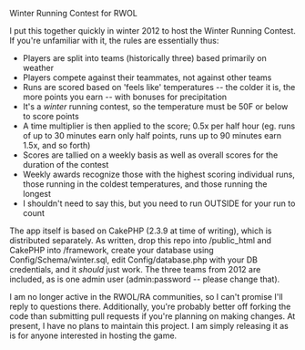 Winter Running Contest for RWOL

I put this together quickly in winter 2012 to host the Winter Running Contest. If you're unfamiliar with it, the rules are essentially thus:
- Players are split into teams (historically three) based primarily on weather
- Players compete against their teammates, not against other teams
- Runs are scored based on 'feels like' temperatures -- the colder it is, the more points you earn -- with bonuses for precipitation
- It's a *winter* running contest, so the temperature must be 50F or below to score points
- A time multiplier is then applied to the score; 0.5x per half hour (eg. runs of up to 30 minutes earn only half points, runs up to 90 minutes earn 1.5x, and so forth)
- Scores are tallied on a weekly basis as well as overall scores for the duration of the contest
- Weekly awards recognize those with the highest scoring individual runs, those running in the coldest temperatures, and those running the longest
- I shouldn't need to say this, but you need to run OUTSIDE for your run to count

The app itself is based on CakePHP (2.3.9 at time of writing), which is distributed separately. As written, drop this repo into /public_html and CakePHP into /framework, create your database using Config/Schema/winter.sql, edit Config/database.php with your DB credentials, and it *should* just work. The three teams from 2012 are included, as is one admin user (admin:password -- please change that).

I am no longer active in the RWOL/RA communities, so I can't promise I'll reply to questions there. Additionally, you're probably better off forking the code than submitting pull requests if you're planning on making changes. At present, I have no plans to maintain this project. I am simply releasing it as is for anyone interested in hosting the game.